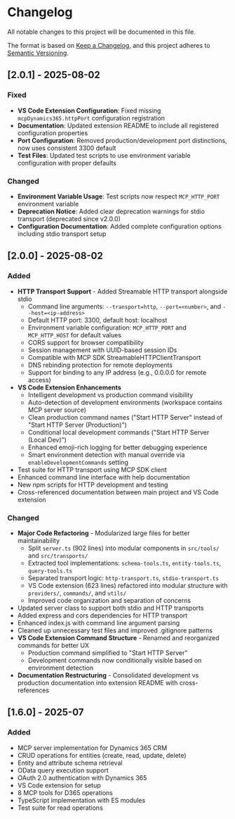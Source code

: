 # Changelog

All notable changes to this project will be documented in this file.

The format is based on [Keep a Changelog](https://keepachangelog.com/en/1.0.0/),
and this project adheres to [Semantic Versioning](https://semver.org/spec/v2.0.0.html).

## [2.0.1] - 2025-08-02

### Fixed

- **VS Code Extension Configuration**: Fixed missing `mcpDynamics365.httpPort` configuration registration
- **Documentation**: Updated extension README to include all registered configuration properties
- **Port Configuration**: Removed production/development port distinctions, now uses consistent 3300 default
- **Test Files**: Updated test scripts to use environment variable configuration with proper defaults

### Changed

- **Environment Variable Usage**: Test scripts now respect `MCP_HTTP_PORT` environment variable
- **Deprecation Notice**: Added clear deprecation warnings for stdio transport (deprecated since v2.0.0)
- **Configuration Documentation**: Added complete configuration options including stdio transport setup

## [2.0.0] - 2025-08-02

### Added

- **HTTP Transport Support** - Added Streamable HTTP transport alongside stdio
  - Command line arguments: `--transport=http`, `--port=<number>`, and `--host=<ip-address>`
  - Default HTTP port: 3300, default host: localhost
  - Environment variable configuration: `MCP_HTTP_PORT` and `MCP_HTTP_HOST` for default values
  - CORS support for browser compatibility
  - Session management with UUID-based session IDs
  - Compatible with MCP SDK StreamableHTTPClientTransport
  - DNS rebinding protection for remote deployments
  - Support for binding to any IP address (e.g., 0.0.0.0 for remote access)
- **VS Code Extension Enhancements**
  - Intelligent development vs production command visibility
  - Auto-detection of development environments (workspace contains MCP server source)
  - Clean production command names ("Start HTTP Server" instead of "Start HTTP Server (Production)")
  - Conditional local development commands ("Start HTTP Server (Local Dev)")
  - Enhanced emoji-rich logging for better debugging experience
  - Smart environment detection with manual override via `enableDevelopmentCommands` setting
- Test suite for HTTP transport using MCP SDK client
- Enhanced command line interface with help documentation
- New npm scripts for HTTP development and testing
- Cross-referenced documentation between main project and VS Code extension

### Changed

- **Major Code Refactoring** - Modularized large files for better maintainability
  - Split `server.ts` (902 lines) into modular components in `src/tools/` and `src/transports/`
  - Extracted tool implementations: `schema-tools.ts`, `entity-tools.ts`, `query-tools.ts`
  - Separated transport logic: `http-transport.ts`, `stdio-transport.ts`
  - VS Code extension (623 lines) refactored into modular structure with `providers/`, `commands/`, and `utils/`
  - Improved code organization and separation of concerns
- Updated server class to support both stdio and HTTP transports
- Added express and cors dependencies for HTTP transport
- Enhanced index.js with command line argument parsing
- Cleaned up unnecessary test files and improved .gitignore patterns
- **VS Code Extension Command Structure** - Renamed and reorganized commands for better UX
  - Production command simplified to "Start HTTP Server"
  - Development commands now conditionally visible based on environment detection
- **Documentation Restructuring** - Consolidated development vs production documentation into extension README with cross-references

## [1.6.0] - 2025-07

### Added

- MCP server implementation for Dynamics 365 CRM
- CRUD operations for entities (create, read, update, delete)
- Entity and attribute schema retrieval
- OData query execution support
- OAuth 2.0 authentication with Dynamics 365
- VS Code extension for setup
- 8 MCP tools for D365 operations
- TypeScript implementation with ES modules
- Test suite for read operations

